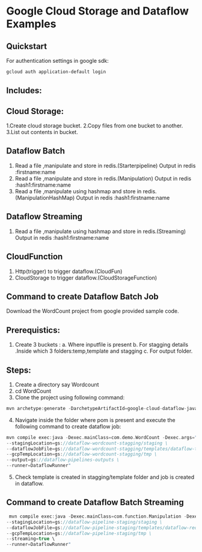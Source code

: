 # Google Cloud Storage and Dataflow Examples

## Quickstart

For authentication settings in google sdk:
```xml
gcloud auth application-default login
```

## Includes:

## Cloud Storage:
1.Create cloud storage bucket.
2.Copy files from one bucket to another.
3.List out contents in bucket.

## Dataflow Batch

1. Read a file ,manipulate and store in redis.(Starterpipeline)
   Output in redis :firstname:name
2. Read a file ,manipulate and store in redis.(Manipulation)
   Output in redis :hash1:firstname:name
3. Read a file ,manipulate using hashmap and store in redis.(ManipulationHashMap)
  Output in redis :hash1:firstname:name

## Dataflow Streaming
1. Read a file ,manipulate using hashmap and store in redis.(Streaming)
     Output in redis :hash1:firstname:name
     
## CloudFunction
1. Http(trigger) to trigger dataflow.(CloudFun)
2. CloudStorage to trigger dataflow.(CloudStorageFunction)


## Command to create Dataflow Batch Job

Download the WordCount project from google provided sample code.

## Prerequistics:
1. Create 3 buckets :
a. Where inputfile is present
b. For stagging details .Inside which 3 folders:temp,template and stagging
c. For output folder.

## Steps:

1. Create a directory say Wordcount
2. cd WordCount
3. Clone the project using following command:

```Groovy
mvn archetype:generate -DarchetypeArtifactId=google-cloud-dataflow-java-archetypes-examples -DarchetypeGroupId=com.google.cloud.dataflow -DarchetypeVersion=2.5.0 -DgroupId=com.demo -DartifactId=dataflow-demo -Dversion="0.1" -DinteractiveMode=false -Dpackage=com.demo
```

4. Navigate inside the folder where pom is present and execute the following command to create dataflow job:

```Groovy
mvn compile exec:java -Dexec.mainClass=com.demo.WordCount -Dexec.args="--project=my-new-267017 \
--stagingLocation=gs://dataflow-wordcount-stagging/staging \
--dataflowJobFile=gs://dataflow-wordcount-stagging/templates/dataflow-template-test \
--gcpTempLocation=gs://dataflow-wordcount-stagging/tmp \
--output=gs://dataflow-pipelines-outputs \
--runner=DataflowRunner"

```
5. Check template is created in stagging/template folder and job is created in dataflow.

## Command to create Dataflow Batch Streaming

```Groovy
 mvn compile exec:java -Dexec.mainClass=com.function.Manipulation -Dexec.args="--project=my-dataflow-project-284008 \
--stagingLocation=gs://dataflow-pipeline-staging/staging \
--dataflowJobFile=gs://dataflow-pipeline-staging/templates/dataflow-redis-template2 \
--gcpTempLocation=gs://dataflow-pipeline-staging/tmp \
--streaming=true \
--runner=DataflowRunner"

```
